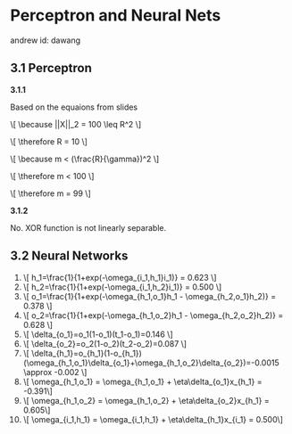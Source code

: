 # Perceptron and Neural Nets

andrew id: dawang

## 3.1 Perceptron

**3.1.1**

Based on the equaions from slides

\\[ \because ||X||_2 = 100 \leq R^2 \\]

\\[ \therefore R = 10 \\]

\\[ \because m < (\frac{R}{\gamma})^2 \\]

\\[ \therefore m < 100 \\]

\\[ \therefore m = 99 \\]

**3.1.2**

No. XOR function is not linearly separable.


## 3.2 Neural Networks

1. \\[ h_1=\frac{1}{1+exp(-\omega_{i_1,h_1}i_1)} = 0.623 \\]
2. \\[ h_2=\frac{1}{1+exp(-\omega_{i_1,h_2}i_1)} = 0.500 \\]
3. \\[ o_1=\frac{1}{1+exp(-\omega_{h_1,o_1}h_1 - \omega_{h_2,o_1}h_2)} = 0.378 \\] 
4. \\[ o_2=\frac{1}{1+exp(-\omega_{h_1,o_2}h_1 - \omega_{h_2,o_2}h_2)} = 0.628 \\] 
5. \\[ \delta_{o_1}=o_1(1-o_1)(t_1-o_1)=0.146 \\] 
6. \\[ \delta_{o_2}=o_2(1-o_2)(t_2-o_2)=0.087 \\] 
7. \\[ \delta_{h_1}=o_{h_1}(1-o_{h_1})(\omega_{h_1,o_1}\delta_{o_1}+\omega_{h_1,o_2}\delta_{o_2})=-0.0015 \approx -0.002 \\] 
8. \\[ \omega_{h_1,o_1} = \omega_{h_1,o_1} + \eta\delta_{o_1}x_{h_1} = -0.391\\]
9. \\[ \omega_{h_1,o_2} = \omega_{h_1,o_2} + \eta\delta_{o_2}x_{h_1} = 0.605\\]
10. \\[ \omega_{i_1,h_1} = \omega_{i_1,h_1} + \eta\delta_{h_1}x_{i_1} = 0.500\\]



